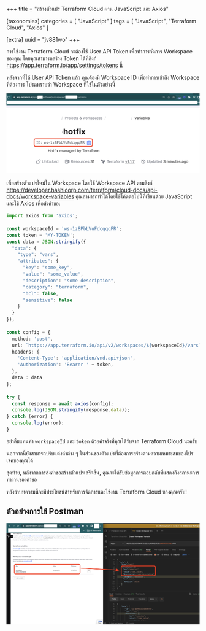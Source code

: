 +++
title = "สร้างตัวแปร Terraform Cloud ผ่าน JavaScript และ Axios"

[taxonomies]
categories = [ "JavaScript" ]
tags = [ "JavaScript", "Terraform Cloud", "Axios" ]

[extra]
uuid = "jv881wo"
+++

การใช้งาน Terraform Cloud จะต้องใช้ User API Token เพื่อทำการจัดการ Workspace ของคุณ โดยคุณสามารถสร้าง Token ได้ที่ลิงก์ https://app.terraform.io/app/settings/tokens นี้

หลังจากที่ได้ User API Token แล้ว คุณต้องมี Workspace ID เพื่อทำการเข้าถึง Workspace ที่ต้องการ โปรดทราบว่า Workspace ที่ใช้ในตัวอย่างนี้

![](get-workspace-id.png)

เพื่อสร้างตัวแปรใหม่ใน Workspace โดยใช้ Workspace API ตามลิงก์ https://developer.hashicorp.com/terraform/cloud-docs/api-docs/workspace-variables คุณสามารถทำได้โดยใช้โค้ดต่อไปนี้ที่เขียนด้วย JavaScript และใช้ Axios เพื่อส่งคำขอ:


```typescript
import axios from 'axios';

const workspaceId = 'ws-1z8PbLVuFdcqqqFR';
const token = 'MY-TOKEN';
const data = JSON.stringify({
  "data": {
    "type": "vars",
    "attributes": {
      "key": "some_key",
      "value": "some_value",
      "description": "some description",
      "category": "terraform",
      "hcl": false,
      "sensitive": false
    }
  }
});

const config = {
  method: 'post',
  url: `https://app.terraform.io/api/v2/workspaces/${workspaceId}/vars`,
  headers: { 
    'Content-Type': 'application/vnd.api+json', 
    'Authorization': 'Bearer ' + token,
  },
  data : data
};

try {
  const response = await axios(config);
  console.log(JSON.stringify(response.data));
} catch (error) {
  console.log(error);
}
```

อย่าลืมแทนค่า `workspaceId` และ `token` ด้วยค่าจริงที่คุณได้รับจาก Terraform Cloud นะครับ

นอกจากนี้ยังสามารถปรับแต่งค่าต่าง ๆ ในส่วนของตัวแปรที่ต้องการสร้างตามความเหมาะสมของโปรเจคของคุณได้

สุดท้าย, หลังจากการส่งคำขอสร้างตัวแปรเสร็จสิ้น, คุณจะได้รับข้อมูลการตอบกลับที่แสดงถึงสถานะการทำงานของคำขอ

หวังว่าบทความนี้จะมีประโยชน์สำหรับการจัดการและใช้งาน Terraform Cloud ของคุณครับ!

## ตัวอย่างการใช้ Postman

![](postman-test-result.png)
